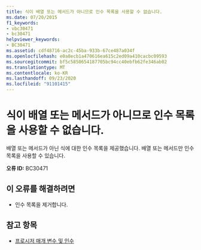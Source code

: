 ```yaml
---
title: 식이 배열 또는 메서드가 아니므로 인수 목록을 사용할 수 없습니다.
ms.date: 07/20/2015
f1_keywords:
- vbc30471
- bc30471
helpviewer_keywords:
- BC30471
ms.assetid: cdf48716-ac2c-45ba-933b-67ce487a034f
ms.openlocfilehash: e0a8ecb1a470616ea615c2ed09a410cacbc09593
ms.sourcegitcommit: bf5c5850654187705bc94cc40ebfb62fe346ab02
ms.translationtype: MT
ms.contentlocale: ko-KR
ms.lasthandoff: 09/23/2020
ms.locfileid: "91101415"
---
```

# <a name="expression-is-not-an-array-or-a-method-and-cannot-have-an-argument-list"></a>식이 배열 또는 메서드가 아니므로 인수 목록을 사용할 수 없습니다.

배열 또는 메서드가 아닌 식에 대한 인수 목록을 제공했습니다. 배열 또는 메서드만 인수 목록을 사용할 수 있습니다.  
  
 **오류 ID:** BC30471  
  
## <a name="to-correct-this-error"></a>이 오류를 해결하려면  
  
- 인수 목록을 제거합니다.  
  
## <a name="see-also"></a>참고 항목

- [프로시저 매개 변수 및 인수](../programming-guide/language-features/procedures/procedure-parameters-and-arguments.md)

